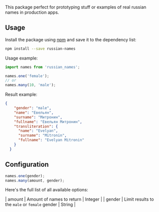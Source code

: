 This package perfect for prototyping stuff or examples of real russian names in production apps.

## Usage

Install the package using [npm](https://www.npmjs.com) and save it to the dependency list:

```bash
npm install --save russian-names
```

Usage example:

```js
import names from 'russian_names';

names.one('female');
// or
names.many(10, 'male');
```

Result example:

```json
{
    "gender": "male",
    "name": "Евельян",
    "surname": "Митронин",
    "fullname": "Евельян Митронин",
    "transliteration": {
      "name": "Evelyan",
      "surname": "Mitronin",
      "fullname": "Evelyan Mitronin"
    }
  }

```

## Configuration

```js
names.one(gender); 
names.many(amount, gender);
```

Here's the full list of all available options:

| amount | Amount of names to return | Integer |
| gender | Limit results to the `male` or `female` gender | String |
